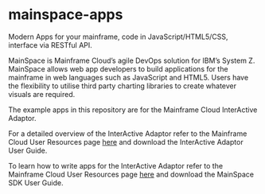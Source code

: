 # mainspace-apps
Modern Apps for your mainframe, code in JavaScript/HTML5/CSS, interface via RESTful API.

MainSpace is Mainframe Cloud’s agile DevOps solution for IBM’s System Z.  
MainSpace allows web app developers to build applications for the mainframe in web languages such as JavaScript and HTML5. Users have the flexibility to utilise third party charting libraries to create whatever visuals are required.

The example apps in this repository are for the Mainframe Cloud InterActive Adaptor.

For a detailed overview of the InterActive Adaptor refer to the Mainframe Cloud User Resources page [here](http://www.mainframecloud.com/#user-resources) and download the InterActive Adaptor User Guide.

To learn how to write apps for the InterActive Adaptor refer to the Mainframe Cloud User Resources page [here](http://www.mainframecloud.com/#user-resources) and download the MainSpace SDK User Guide.
